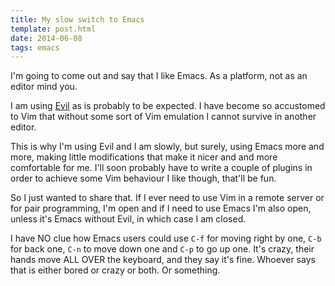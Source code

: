 ```yaml
---
title: My slow switch to Emacs
template: post.html
date: 2014-06-08
tags: emacs
---
```


I'm going to come out and say that I like Emacs.  As a platform, not as an
editor mind you.

I am using [Evil][evil] as is probably to be expected.  I have become so
accustomed to Vim that without some sort of Vim emulation I cannot survive in
another editor.

[evil]: http://www.emacswiki.org/emacs/Evil

This is why I'm using Evil and I am slowly, but surely, using Emacs more and
more, making little modifications that make it nicer and and more comfortable
for me.  I'll soon probably have to write a couple of plugins in order to
achieve some Vim behaviour I like though, that'll be fun.

So I just wanted to share that. If I ever need to use Vim in a remote server or
for pair programming, I'm open and if I need to use Emacs I'm also open, unless
it's Emacs without Evil, in which case I am closed.

I have NO clue how Emacs users could use `C-f` for moving right by one, `C-b`
for back one, `C-n` to move down one and `C-p` to go up one.  It's crazy, their
hands move ALL OVER the keyboard, and they say it's fine.  Whoever says that is
either bored or crazy or both.  Or something.
